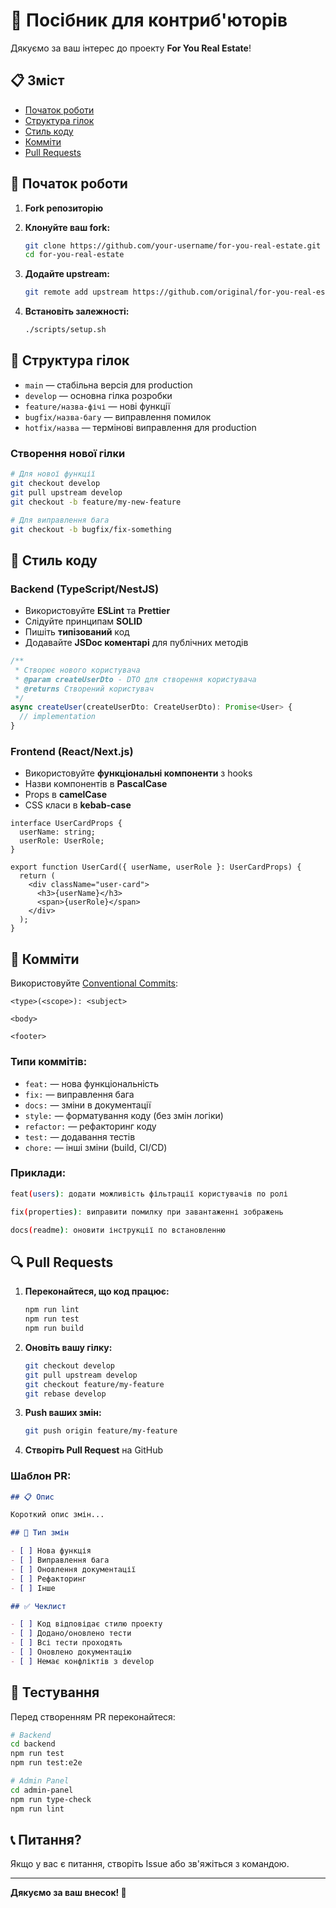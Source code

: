 # 🤝 Посібник для контриб'юторів

Дякуємо за ваш інтерес до проекту **For You Real Estate**!

## 📋 Зміст

- [Початок роботи](#початок-роботи)
- [Структура гілок](#структура-гілок)
- [Стиль коду](#стиль-коду)
- [Комміти](#комміти)
- [Pull Requests](#pull-requests)

## 🚀 Початок роботи

1. **Fork репозиторію**
2. **Клонуйте ваш fork:**
   ```bash
   git clone https://github.com/your-username/for-you-real-estate.git
   cd for-you-real-estate
   ```

3. **Додайте upstream:**
   ```bash
   git remote add upstream https://github.com/original/for-you-real-estate.git
   ```

4. **Встановіть залежності:**
   ```bash
   ./scripts/setup.sh
   ```

## 🌳 Структура гілок

- `main` — стабільна версія для production
- `develop` — основна гілка розробки
- `feature/назва-фічі` — нові функції
- `bugfix/назва-багу` — виправлення помилок
- `hotfix/назва` — термінові виправлення для production

### Створення нової гілки

```bash
# Для нової функції
git checkout develop
git pull upstream develop
git checkout -b feature/my-new-feature

# Для виправлення бага
git checkout -b bugfix/fix-something
```

## 💅 Стиль коду

### Backend (TypeScript/NestJS)

- Використовуйте **ESLint** та **Prettier**
- Слідуйте принципам **SOLID**
- Пишіть **типізований** код
- Додавайте **JSDoc коментарі** для публічних методів

```typescript
/**
 * Створює нового користувача
 * @param createUserDto - DTO для створення користувача
 * @returns Створений користувач
 */
async createUser(createUserDto: CreateUserDto): Promise<User> {
  // implementation
}
```

### Frontend (React/Next.js)

- Використовуйте **функціональні компоненти** з hooks
- Назви компонентів в **PascalCase**
- Props в **camelCase**
- CSS класи в **kebab-case**

```tsx
interface UserCardProps {
  userName: string;
  userRole: UserRole;
}

export function UserCard({ userName, userRole }: UserCardProps) {
  return (
    <div className="user-card">
      <h3>{userName}</h3>
      <span>{userRole}</span>
    </div>
  );
}
```

## 📝 Комміти

Використовуйте [Conventional Commits](https://www.conventionalcommits.org/):

```
<type>(<scope>): <subject>

<body>

<footer>
```

### Типи коммітів:

- `feat:` — нова функціональність
- `fix:` — виправлення бага
- `docs:` — зміни в документації
- `style:` — форматування коду (без змін логіки)
- `refactor:` — рефакторинг коду
- `test:` — додавання тестів
- `chore:` — інші зміни (build, CI/CD)

### Приклади:

```bash
feat(users): додати можливість фільтрації користувачів по ролі

fix(properties): виправити помилку при завантаженні зображень

docs(readme): оновити інструкції по встановленню
```

## 🔍 Pull Requests

1. **Переконайтеся, що код працює:**
   ```bash
   npm run lint
   npm run test
   npm run build
   ```

2. **Оновіть вашу гілку:**
   ```bash
   git checkout develop
   git pull upstream develop
   git checkout feature/my-feature
   git rebase develop
   ```

3. **Push ваших змін:**
   ```bash
   git push origin feature/my-feature
   ```

4. **Створіть Pull Request** на GitHub

### Шаблон PR:

```markdown
## 📋 Опис

Короткий опис змін...

## 🎯 Тип змін

- [ ] Нова функція
- [ ] Виправлення бага
- [ ] Оновлення документації
- [ ] Рефакторинг
- [ ] Інше

## ✅ Чеклист

- [ ] Код відповідає стилю проекту
- [ ] Додано/оновлено тести
- [ ] Всі тести проходять
- [ ] Оновлено документацію
- [ ] Немає конфліктів з develop
```

## 🧪 Тестування

Перед створенням PR переконайтеся:

```bash
# Backend
cd backend
npm run test
npm run test:e2e

# Admin Panel
cd admin-panel
npm run type-check
npm run lint
```

## 📞 Питання?

Якщо у вас є питання, створіть Issue або зв'яжіться з командою.

---

**Дякуємо за ваш внесок! 🎉**

